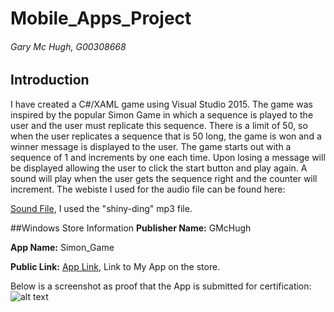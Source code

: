 # Mobile_Apps_Project

###### Gary Mc Hugh, G00308668

## Introduction
I have created a C#/XAML game using Visual Studio 2015.
The game was inspired by the popular Simon Game in which a sequence is played to the user and the user must replicate this sequence.
There is a limit of 50, so when the user replicates a sequence that is 50 long, the game is won and a winner message is displayed to the user.
The game starts out with a sequence of 1 and increments by one each time.
Upon losing a message will be displayed allowing the user to click the start button and play again.
A sound will play when the user gets the sequence right and the counter will increment.
The webiste I used for the audio file can be found here:

[Sound File](soundfxnow.com/), I used the "shiny-ding" mp3 file.

##Windows Store Information
**Publisher Name:** GMcHugh

**App Name:** Simon_Game

**Public Link:** [App Link](https://www.microsoft.com/en-us/store/games/simon-game/9nblggh4n1vn), Link to My App on the store.

Below is a screenshot as proof that the App is submitted for certification:
![alt text](https://github.com/GaryMcHugh/Mobile_Apps_Project/blob/master/simon_game/App1/Assets/proof.png "proof")
